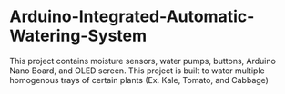# Arduino-Integrated-Automatic-Watering-System
This project contains moisture sensors, water pumps, buttons, Arduino Nano Board, and OLED screen. This project is built to water multiple homogenous trays of certain plants (Ex. Kale, Tomato, and Cabbage)
